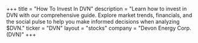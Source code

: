 +++
title = "How To Invest In DVN"
description = "Learn how to invest in DVN with our comprehensive guide. Explore market trends, financials, and the social pulse to help you make informed decisions when analyzing $DVN."
ticker = "DVN"
layout = "stocks"
company = "Devon Energy Corp. (DVN)"
+++

